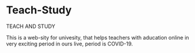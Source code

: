 # Teach-Study
TEACH AND STUDY

This is a web-sity for univesity, that helps teachers with aducation online in very exciting period in ours live, period is COVID-19.
